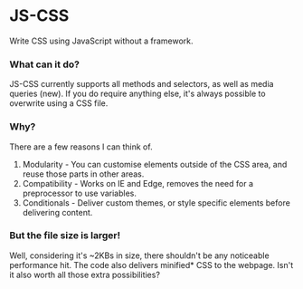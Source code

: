 # JS-CSS
Write CSS using JavaScript without a framework.

### What can it do?
JS-CSS currently supports all methods and selectors, as well as media queries (new).
If you do require anything else, it's always possible to overwrite using a CSS file.

### Why?
There are a few reasons I can think of.
1. Modularity - You can customise elements outside of the CSS area, and reuse those parts in other areas.
2. Compatibility - Works on IE and Edge, removes the need for a preprocessor to use variables.
3. Conditionals - Deliver custom themes, or style specific elements before delivering content.

### But the file size is larger!
Well, considering it's ~2KBs in size, there shouldn't be any noticeable performance hit. The code also delivers minified\* CSS to the webpage.
Isn't it also worth all those extra possibilities?
